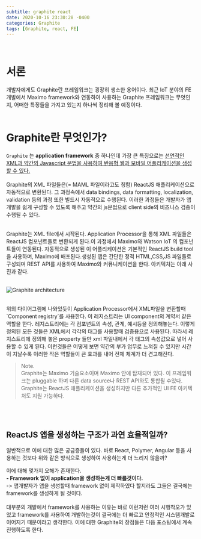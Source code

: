```yaml
---
subtitle: graphite react
date: 2020-10-16 23:30:28 -0400
categories: Graphite 
tags: [Graphite, react, FE]
---
```


<br>

# 서론

개발자에게도 Graphite란 프레임워크는 굉장히 생소한 용어이다. 최근 IoT 분야의 FE 개발에서 Maximo framework와 연동하여 사용하는 Graphite 프레임워크는 무엇인지, 어떠한 특징들을 가지고 있는지 하나씩 정리해 볼 예정이다.
<br><br>

# Graphite란 무엇인가?
`Graphite` 는 **application framework** 중 하나인데 가장 큰 특징으로는 
<u>선언적인 XML과 약간의 Javascript 문법을 사용하여 반응형 웹과 모바일 어플리케이션을 생성할 수 있다.</u>
<br><br>
Graphite의 XML 파일들은(= MAML 파일이라고도 칭함) ReactJS 애플리케이션으로 자동적으로 변환된다. 그 과정속에서 data bindings, data formatting, localization, validation 등의 과정 또한 빌드시 자동적으로 수행된다. 이러한 과정들은 개발자가 앱개발을 쉽게 구성할 수 있도록 해주고 약간의 js문법으로 client side의 비즈니스 검증이 수행될 수 있다.

<br>
Graphite는 XML file에서 시작된다. Application Processor을 통해 XML 파일들은 ReactJS 컴포넌트들로 변환되게 된다.이 과정에서 Maximo와 Watson IoT 의 컴포넌트들이 연동된다. 자동적으로 생성된 이 어플리케이션은 기본적인 ReactJS build tool을 사용하며, Maximo에 배포된다.생성된 앱은 간단한 정적 HTML,CSS,JS 파일들로 구성되며 REST API를 사용하여 Maximo와 커뮤니케이션을 한다.
아키텍처는 아래 사진과 같다.<br>
<br>

![Graphite architecture](https://junstar17.github.io/img/graphite.png)

<br>
위의 다이어그램에 나와있듯이 Application Processor에서 XML파일을 변환할때 
`Component registry`를 사용한다. 이 레지스트리는 UI component의 계약서 같은 역할을 한다. 레지스트리에는 각 컴포넌트의 속성, 관계, 예시등을 정의해놓는다. 이렇게 정의된 모든 것들은 XML에서 각각의 태그를 사용할때 검증용으로 사용된다. 따라서 레지스트리에 정의해 놓은 property 들만 xml 파일내에서 각 태그의 속성값으로 넣어 사용할 수 있게 된다. 이런것들은 어떻게 보면 약간의 부가 업무로 느껴질 수 있지만 시간이 지날수록 이러한 작은 역할들이 큰 효과를 내어 전체 체계가 더 견고해진다.

> Note.<br>
> Graphite는 Maximo 기술요소이며 Maximo 안에 탑재되어 있다. 이 프레임워크는 pluggable 하며 다른 data source나 REST API와도 통합될 수있다. Graphite는 ReactJS 애플리케이션을 생성하지만 다른 추가적인 UI FE 아키텍처도 지원 가능하다.

<br><br>

## ReactJS 앱을 생성하는 구조가 과연 효율적일까?

일반적으로 이에 대한 많은 궁금증들이 있다. 바로 React, Polymer, Angular 등을 사용하는 것보다 위와 같은 방식으로 생성하여 사용하는게 더 느리지 않을까?

이에 대해 몇가지 오해가 존재한다. <br>
**- Framework 없이 application을 생성하는게 더 빠를것이다.** <br>
-> 앱개발자가 앱을 생성할때 framework 없이 제작하였다 할지라도 그들은 결국에는 framework를 생성하게 될 것이다.
<br><br>
대부분의 개발에서 framework를 사용하는 이유는 바로 이런저런 여러 시행착오가 있었고 framework를 사용하여 개발하는것이 결국에는 더 빠르고 안정적인 시스템개발로 이어지기 때문이라고 생각한다.
이에 대한 Graphite의 장점들은 다음 포스팅에서 계속 진행하도록 한다.
